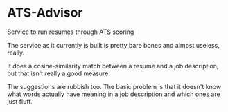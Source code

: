 # ATS-Advisor
Service to run resumes through ATS scoring

The service as it currently is built is pretty bare bones and almost useless, really.

It does a cosine-similarity match between a resume and a job description, but that isn't really a good measure.

The suggestions are rubbish too.  The basic problem is that it doesn't know what words actually have meaning in a job description and which ones are just fluff.
